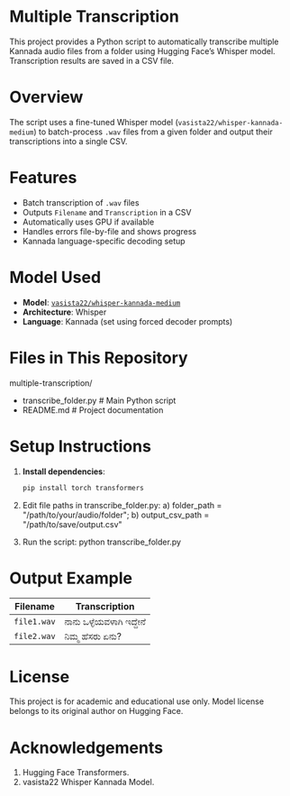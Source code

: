 # Multiple Transcription 
This project provides a Python script to automatically transcribe multiple Kannada audio files from a folder using Hugging Face’s Whisper model. Transcription results are saved in a CSV file.


# Overview
The script uses a fine-tuned Whisper model (`vasista22/whisper-kannada-medium`) to batch-process `.wav` files from a given folder and output their transcriptions into a single CSV.


# Features
- Batch transcription of `.wav` files
- Outputs `Filename` and `Transcription` in a CSV
- Automatically uses GPU if available
- Handles errors file-by-file and shows progress
- Kannada language-specific decoding setup


# Model Used
- **Model**: [`vasista22/whisper-kannada-medium`](https://huggingface.co/vasista22/whisper-kannada-medium)
- **Architecture**: Whisper
- **Language**: Kannada (set using forced decoder prompts)


# Files in This Repository
multiple-transcription/
- transcribe_folder.py # Main Python script
- README.md # Project documentation


# Setup Instructions
1. **Install dependencies**:
   ```bash
   pip install torch transformers

2. Edit file paths in transcribe_folder.py:
   a) folder_path = "/path/to/your/audio/folder";
   b) output_csv_path = "/path/to/save/output.csv"

3. Run the script:
   python transcribe_folder.py


# Output Example
| Filename    | Transcription             |
| ----------- | ------------------------  |
| `file1.wav` | ನಾನು ಒಳ್ಳೆಯವಳಾಗಿ ಇದ್ದೇನೆ  |
| `file2.wav` | ನಿಮ್ಮ ಹೆಸರು ಏನು?         |


# License
  This project is for academic and educational use only.
  Model license belongs to its original author on Hugging Face.


# Acknowledgements
 1. Hugging Face Transformers.
 2. vasista22 Whisper Kannada Model.

